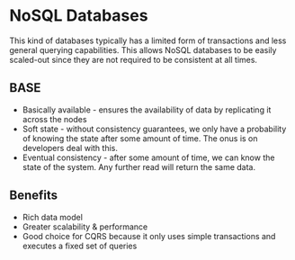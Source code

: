 # NoSQL Databases

This kind of databases typically has a limited form of transactions and less general querying capabilities. This allows NoSQL databases to be easily scaled-out since they are not required to be consistent at all times.

## BASE

- Basically available - ensures the availability of data by replicating it across the nodes
- Soft state - without consistency guarantees, we only have a probability of knowing the state after some amount of time. The onus is on developers deal with this.
- Eventual consistency - after some amount of time, we can know the state of the system. Any further read will return the same data.


## Benefits

- Rich data model
- Greater scalability & performance
- Good choice for CQRS because it only uses simple transactions and executes a fixed set of queries
